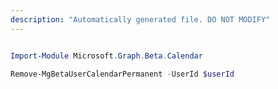 ```yaml
---
description: "Automatically generated file. DO NOT MODIFY"
---
```


```powershell

Import-Module Microsoft.Graph.Beta.Calendar

Remove-MgBetaUserCalendarPermanent -UserId $userId

```